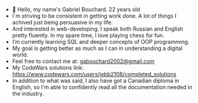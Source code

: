 - 👋 Hello, my name's Gabriel Bouchard. 22 years old
- I`m striving to be consistent in getting work done. A lot of things I achived just being persuasive in my life.
- And interested in web-developing. I speak both Russian and English pretty fluently. In my spare time, I love playing chess for fun.
- I’m currently learning SQL and deeper concepts of OOP programming.
- My goal is getting better as much as I can in understanding a digital world.
- Feel free to contact me at: gabouchard2002@gmail.com 
- My CodeWars solutions link: https://www.codewars.com/users/jebb2108/completed_solutions
- In addition to what was said, I also have got a Canadian diploma in English, so I'm able to confidently read all the documentation needed in the industry.
<!---
jebb2108/jebb2108 is a ✨ special ✨ repository because its `README.md` (this file) appears on your GitHub profile.
You can click the Preview link to take a look at your changes.
--->
